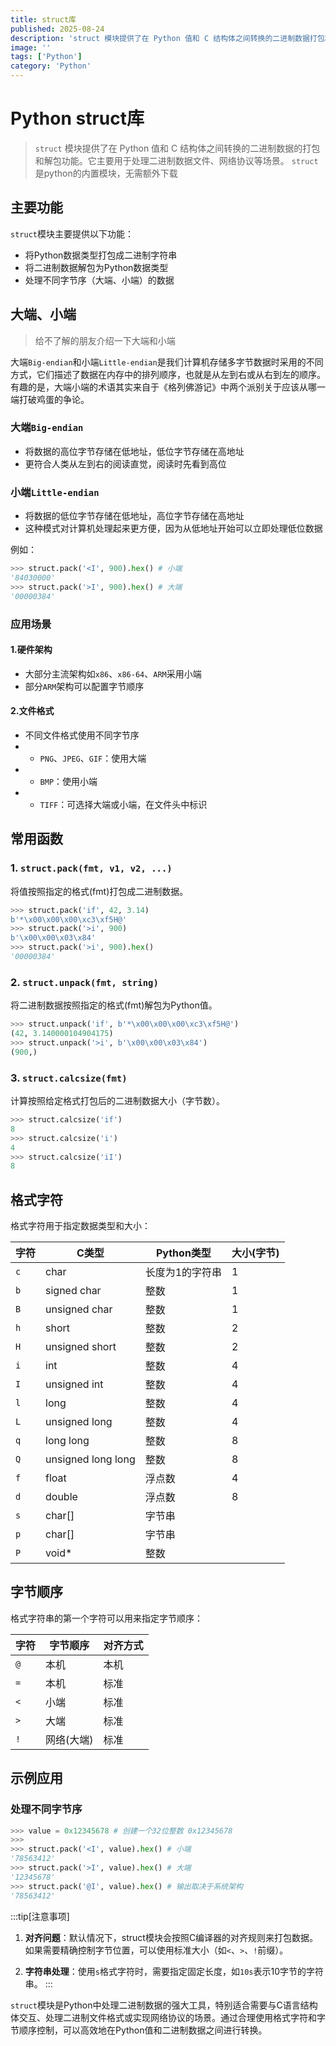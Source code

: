 ```yaml
---
title: struct库
published: 2025-08-24
description: 'struct 模块提供了在 Python 值和 C 结构体之间转换的二进制数据打包和解包功能。它主要用于处理二进制数据文件、网络协议等场景。'
image: ''
tags: ['Python']
category: 'Python'
---
```

# Python struct库
> `struct` 模块提供了在 Python 值和 C 结构体之间转换的二进制数据的打包和解包功能。它主要用于处理二进制数据文件、网络协议等场景。
> `struct`是python的内置模块，无需额外下载

## 主要功能

`struct`模块主要提供以下功能：
- 将Python数据类型打包成二进制字符串
- 将二进制数据解包为Python数据类型
- 处理不同字节序（大端、小端）的数据

## 大端、小端
> 给不了解的朋友介绍一下大端和小端

大端`Big-endian`和小端`Little-endian`是我们计算机存储多字节数据时采用的不同方式，它们描述了数据在内存中的排列顺序，也就是从左到右或从右到左的顺序。  
有趣的是，大端小端的术语其实来自于《格列佛游记》中两个派别关于应该从哪一端打破鸡蛋的争论。

### 大端`Big-endian`
- 将数据的高位字节存储在低地址，低位字节存储在高地址
- 更符合人类从左到右的阅读直觉，阅读时先看到高位

### 小端`Little-endian`
- 将数据的低位字节存储在低地址，高位字节存储在高地址
- 这种模式对计算机处理起来更方便，因为从低地址开始可以立即处理低位数据

例如：
```python
>>> struct.pack('<I', 900).hex() # 小端
'84030000'
>>> struct.pack('>I', 900).hex() # 大端
'00000384'
```

### 应用场景


#### 1.硬件架构
- 大部分主流架构如`x86`、`x86-64`、`ARM`采用小端
- 部分`ARM`架构可以配置字节顺序


#### 2.文件格式
- 不同文件格式使用不同字节序
- - `PNG`、`JPEG`、`GIF`：使用大端
- - `BMP`：使用小端
- - `TIFF`：可选择大端或小端，在文件头中标识

## 常用函数

### 1. `struct.pack(fmt, v1, v2, ...)`
将值按照指定的格式(fmt)打包成二进制数据。

```python
>>> struct.pack('if', 42, 3.14)
b'*\x00\x00\x00\xc3\xf5H@'
>>> struct.pack('>i', 900)
b'\x00\x00\x03\x84'
>>> struct.pack('>i', 900).hex()
'00000384'
```

### 2. `struct.unpack(fmt, string)`
将二进制数据按照指定的格式(fmt)解包为Python值。

```python
>>> struct.unpack('if', b'*\x00\x00\x00\xc3\xf5H@')
(42, 3.140000104904175)
>>> struct.unpack('>i', b'\x00\x00\x03\x84')
(900,)
```

### 3. `struct.calcsize(fmt)`
计算按照给定格式打包后的二进制数据大小（字节数）。

```python
>>> struct.calcsize('if')
8
>>> struct.calcsize('i')
4
>>> struct.calcsize('iI')
8
```

## 格式字符

格式字符用于指定数据类型和大小：

| 字符 | C类型 | Python类型 | 大小(字节) |
|------|-------|------------|------------|
| `c`  | char  | 长度为1的字符串 | 1        |
| `b`  | signed char | 整数 | 1        |
| `B`  | unsigned char | 整数 | 1        |
| `h`  | short | 整数 | 2        |
| `H`  | unsigned short | 整数 | 2        |
| `i`  | int   | 整数 | 4        |
| `I`  | unsigned int | 整数 | 4        |
| `l`  | long  | 整数 | 4        |
| `L`  | unsigned long | 整数 | 4        |
| `q`  | long long | 整数 | 8        |
| `Q`  | unsigned long long | 整数 | 8        |
| `f`  | float | 浮点数 | 4        |
| `d`  | double | 浮点数 | 8        |
| `s`  | char[] | 字节串 |          |
| `p`  | char[] | 字节串 |          |
| `P`  | void* | 整数 |          |

## 字节顺序

格式字符串的第一个字符可以用来指定字节顺序：

| 字符 | 字节顺序 | 对齐方式 |
|------|---------|---------|
| `@`  | 本机    | 本机    |
| `=`  | 本机    | 标准    |
| `<`  | 小端    | 标准    |
| `>`  | 大端    | 标准    |
| `!`  | 网络(大端) | 标准    |

## 示例应用

### 处理不同字节序

```python
>>> value = 0x12345678 # 创建一个32位整数 0x12345678
>>>
>>> struct.pack('<I', value).hex() # 小端
'78563412'
>>> struct.pack('>I', value).hex() # 大端
'12345678'
>>> struct.pack('@I', value).hex() # 输出取决于系统架构
'78563412'
```

:::tip[注意事项]
1. **对齐问题**：默认情况下，struct模块会按照C编译器的对齐规则来打包数据。如果需要精确控制字节位置，可以使用标准大小（如`<`、`>`、`!`前缀）。

2. **字符串处理**：使用`s`格式字符时，需要指定固定长度，如`10s`表示10字节的字符串。
:::

`struct`模块是Python中处理二进制数据的强大工具，特别适合需要与C语言结构体交互、处理二进制文件格式或实现网络协议的场景。通过合理使用格式字符和字节顺序控制，可以高效地在Python值和二进制数据之间进行转换。